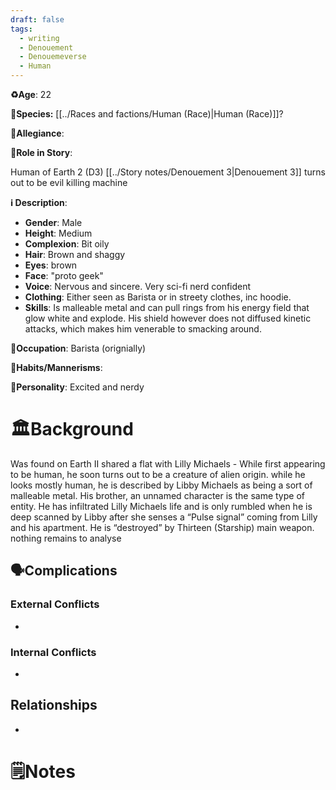 ```yaml
---
draft: false
tags:
  - writing
  - Denouement
  - Denouemeverse
  - Human
---
```


**♻️Age**: 22

👾**Species:** [[../Races and factions/Human (Race)|Human (Race)]]?

🏅**Allegiance**:

**🎲Role in Story**: 

Human of Earth 2 (D3) [[../Story notes/Denouement 3|Denouement 3]]
turns out to be evil killing machine 

**ℹ️ Description**: 

* **Gender**:  Male
* **Height**: Medium
* **Complexion**: Bit oily
* **Hair**: Brown and shaggy
* **Eyes**:  brown
* **Face**: "proto geek"
* **Voice**: Nervous and sincere. Very sci-fi nerd confident
* **Clothing**:  Either seen as Barista or in streety clothes, inc hoodie.
* **Skills**: Is malleable metal and can pull rings from his energy field that glow white and explode. His shield however does not diffused kinetic attacks, which makes him venerable to smacking around.

**💼Occupation**: Barista (orignially)

**🎺Habits/Mannerisms**:

**🧨Personality**: Excited and nerdy

# 🏛️Background

Was found on Earth II shared a flat with Lilly Michaels - While first appearing to be human, he soon turns out to be a creature of alien origin.
while he looks mostly human, he is described by Libby Michaels as being a sort of malleable metal. His brother, an unnamed character is the same type of entity.
He has infiltrated Lilly Michaels life and is only rumbled when he is deep scanned by Libby after she senses a “Pulse signal” coming from Lilly and his apartment.
He is “destroyed” by Thirteen (Starship) main weapon. nothing remains to analyse

## 🗣️Complications

### **External Conflicts**

- 

### **Internal Conflicts**

- 

## Relationships

- 

# 🗒️Notes